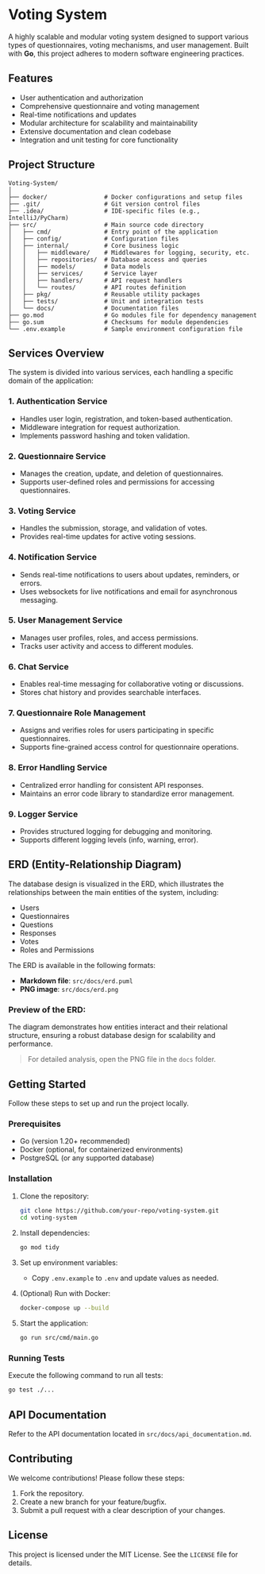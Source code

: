 
# Voting System

A highly scalable and modular voting system designed to support various types of questionnaires, voting mechanisms, and user management. Built with **Go**, this project adheres to modern software engineering practices.

## Features
- User authentication and authorization
- Comprehensive questionnaire and voting management
- Real-time notifications and updates
- Modular architecture for scalability and maintainability
- Extensive documentation and clean codebase
- Integration and unit testing for core functionality

## Project Structure
```plaintext
Voting-System/
│
├── docker/                # Docker configurations and setup files
├── .git/                  # Git version control files
├── .idea/                 # IDE-specific files (e.g., IntelliJ/PyCharm)
├── src/                   # Main source code directory
│   ├── cmd/               # Entry point of the application
│   ├── config/            # Configuration files
│   ├── internal/          # Core business logic
│   │   ├── middleware/    # Middlewares for logging, security, etc.
│   │   ├── repositories/  # Database access and queries
│   │   ├── models/        # Data models
│   │   ├── services/      # Service layer
│   │   ├── handlers/      # API request handlers
│   │   └── routes/        # API routes definition
│   ├── pkg/               # Reusable utility packages
│   ├── tests/             # Unit and integration tests
│   └── docs/              # Documentation files
├── go.mod                 # Go modules file for dependency management
├── go.sum                 # Checksums for module dependencies
└── .env.example           # Sample environment configuration file
```

## Services Overview
The system is divided into various services, each handling a specific domain of the application:

### 1. **Authentication Service**
- Handles user login, registration, and token-based authentication.
- Middleware integration for request authorization.
- Implements password hashing and token validation.

### 2. **Questionnaire Service**
- Manages the creation, update, and deletion of questionnaires.
- Supports user-defined roles and permissions for accessing questionnaires.

### 3. **Voting Service**
- Handles the submission, storage, and validation of votes.
- Provides real-time updates for active voting sessions.

### 4. **Notification Service**
- Sends real-time notifications to users about updates, reminders, or errors.
- Uses websockets for live notifications and email for asynchronous messaging.

### 5. **User Management Service**
- Manages user profiles, roles, and access permissions.
- Tracks user activity and access to different modules.

### 6. **Chat Service**
- Enables real-time messaging for collaborative voting or discussions.
- Stores chat history and provides searchable interfaces.

### 7. **Questionnaire Role Management**
- Assigns and verifies roles for users participating in specific questionnaires.
- Supports fine-grained access control for questionnaire operations.

### 8. **Error Handling Service**
- Centralized error handling for consistent API responses.
- Maintains an error code library to standardize error management.

### 9. **Logger Service**
- Provides structured logging for debugging and monitoring.
- Supports different logging levels (info, warning, error).

## ERD (Entity-Relationship Diagram)
The database design is visualized in the ERD, which illustrates the relationships between the main entities of the system, including:
- Users
- Questionnaires
- Questions
- Responses
- Votes
- Roles and Permissions

The ERD is available in the following formats:
- **Markdown file**: `src/docs/erd.puml`
- **PNG image**: `src/docs/erd.png`

### Preview of the ERD:
The diagram demonstrates how entities interact and their relational structure, ensuring a robust database design for scalability and performance.

> For detailed analysis, open the PNG file in the `docs` folder.

## Getting Started
Follow these steps to set up and run the project locally.

### Prerequisites
- Go (version 1.20+ recommended)
- Docker (optional, for containerized environments)
- PostgreSQL (or any supported database)

### Installation
1. Clone the repository:
   ```bash
   git clone https://github.com/your-repo/voting-system.git
   cd voting-system
   ```

2. Install dependencies:
   ```bash
   go mod tidy
   ```

3. Set up environment variables:
    - Copy `.env.example` to `.env` and update values as needed.

4. (Optional) Run with Docker:
   ```bash
   docker-compose up --build
   ```

5. Start the application:
   ```bash
   go run src/cmd/main.go
   ```

### Running Tests
Execute the following command to run all tests:
```bash
go test ./...
```

## API Documentation
Refer to the API documentation located in `src/docs/api_documentation.md`.

## Contributing
We welcome contributions! Please follow these steps:
1. Fork the repository.
2. Create a new branch for your feature/bugfix.
3. Submit a pull request with a clear description of your changes.

## License
This project is licensed under the MIT License. See the `LICENSE` file for details.

 